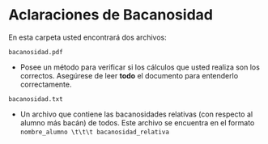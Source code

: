# Aclaraciones de Bacanosidad

En esta carpeta usted encontrará dos archivos:

` bacanosidad.pdf `

* Posee un método para verificar si los cálculos que usted realiza son los correctos. Asegúrese de leer **todo** el documento para entenderlo correctamente.

` bacanosidad.txt `

* Un archivo que contiene las bacanosidades relativas (con respecto al alumno más bacán) de todos. Este archivo se encuentra en el formato  ` nombre_alumno \t\t\t bacanosidad_relativa `
